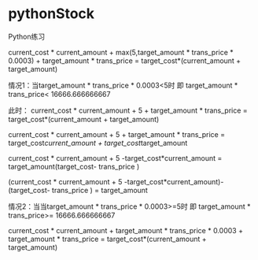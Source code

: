 # pythonStock
Python练习


current_cost * current_amount + max(5,target_amount * trans_price * 0.0003) + target_amount * trans_price = target_cost*(current_amount + target_amount)

情况1：当target_amount * trans_price * 0.0003<5时 即 target_amount * trans_price< 16666.666666667

此时：
current_cost * current_amount + 5 + target_amount * trans_price = target_cost*(current_amount + target_amount)

current_cost * current_amount + 5 + target_amount * trans_price = target_cost*current_amount + target_cost*target_amount

current_cost * current_amount + 5 -target_cost*current_amount = target_amount(target_cost-  trans_price )

(current_cost * current_amount + 5 -target_cost*current_amount)-(target_cost-  trans_price ) = target_amount

情况2：当当target_amount * trans_price * 0.0003>=5时  即 target_amount * trans_price>= 16666.666666667

current_cost * current_amount + target_amount * trans_price * 0.0003 + target_amount * trans_price = target_cost*(current_amount + target_amount)
